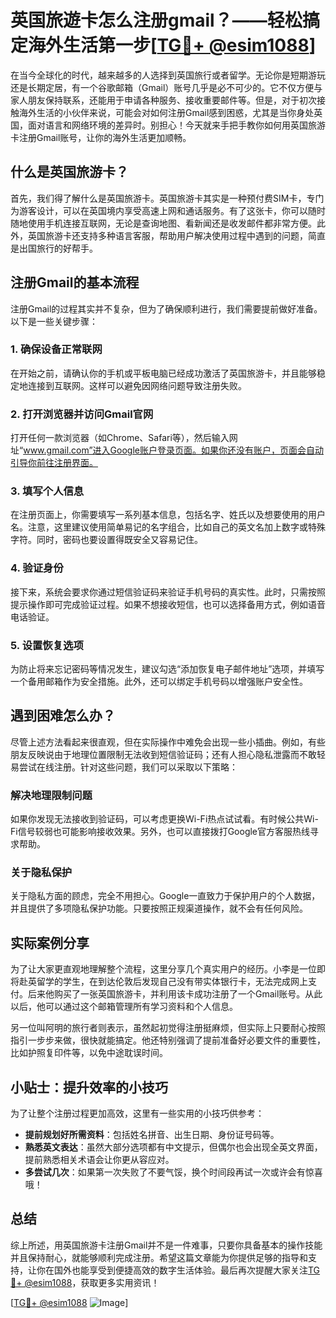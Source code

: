 # 英国旅遊卡怎么注册gmail？——轻松搞定海外生活第一步[[TG💪+ @esim1088](https://t.me/s/esim1088)]

在当今全球化的时代，越来越多的人选择到英国旅行或者留学。无论你是短期游玩还是长期定居，有一个谷歌邮箱（Gmail）账号几乎是必不可少的。它不仅方便与家人朋友保持联系，还能用于申请各种服务、接收重要邮件等。但是，对于初次接触海外生活的小伙伴来说，可能会对如何注册Gmail感到困惑，尤其是当你身处英国，面对语言和网络环境的差异时。别担心！今天就来手把手教你如何用英国旅游卡注册Gmail账号，让你的海外生活更加顺畅。

## 什么是英国旅游卡？

首先，我们得了解什么是英国旅游卡。英国旅游卡其实是一种预付费SIM卡，专门为游客设计，可以在英国境内享受高速上网和通话服务。有了这张卡，你可以随时随地使用手机连接互联网，无论是查询地图、看新闻还是收发邮件都非常方便。此外，英国旅游卡还支持多种语言客服，帮助用户解决使用过程中遇到的问题，简直是出国旅行的好帮手。

## 注册Gmail的基本流程

注册Gmail的过程其实并不复杂，但为了确保顺利进行，我们需要提前做好准备。以下是一些关键步骤：

### 1. 确保设备正常联网

在开始之前，请确认你的手机或平板电脑已经成功激活了英国旅游卡，并且能够稳定地连接到互联网。这样可以避免因网络问题导致注册失败。

### 2. 打开浏览器并访问Gmail官网

打开任何一款浏览器（如Chrome、Safari等），然后输入网址“www.gmail.com”进入Google账户登录页面。如果你还没有账户，页面会自动引导你前往注册界面。

### 3. 填写个人信息

在注册页面上，你需要填写一系列基本信息，包括名字、姓氏以及想要使用的用户名。注意，这里建议使用简单易记的名字组合，比如自己的英文名加上数字或特殊字符。同时，密码也要设置得既安全又容易记住。

### 4. 验证身份

接下来，系统会要求你通过短信验证码来验证手机号码的真实性。此时，只需按照提示操作即可完成验证过程。如果不想接收短信，也可以选择备用方式，例如语音电话验证。

### 5. 设置恢复选项

为防止将来忘记密码等情况发生，建议勾选“添加恢复电子邮件地址”选项，并填写一个备用邮箱作为安全措施。此外，还可以绑定手机号码以增强账户安全性。

## 遇到困难怎么办？

尽管上述方法看起来很直观，但在实际操作中难免会出现一些小插曲。例如，有些朋友反映说由于地理位置限制无法收到短信验证码；还有人担心隐私泄露而不敢轻易尝试在线注册。针对这些问题，我们可以采取以下策略：

### 解决地理限制问题

如果你发现无法接收到验证码，可以考虑更换Wi-Fi热点试试看。有时候公共Wi-Fi信号较弱也可能影响接收效果。另外，也可以直接拨打Google官方客服热线寻求帮助。

### 关于隐私保护

关于隐私方面的顾虑，完全不用担心。Google一直致力于保护用户的个人数据，并且提供了多项隐私保护功能。只要按照正规渠道操作，就不会有任何风险。

## 实际案例分享

为了让大家更直观地理解整个流程，这里分享几个真实用户的经历。小李是一位即将赴英留学的学生，在到达伦敦后发现自己没有带实体银行卡，无法完成网上支付。后来他购买了一张英国旅游卡，并利用该卡成功注册了一个Gmail账号。从此以后，他可以通过这个邮箱管理所有学习资料和个人信息。

另一位叫阿明的旅行者则表示，虽然起初觉得注册挺麻烦，但实际上只要耐心按照指引一步步来做，很快就能搞定。他还特别强调了提前准备好必要文件的重要性，比如护照复印件等，以免中途耽误时间。

## 小贴士：提升效率的小技巧

为了让整个注册过程更加高效，这里有一些实用的小技巧供参考：

- **提前规划好所需资料**：包括姓名拼音、出生日期、身份证号码等。
- **熟悉英文表达**：虽然大部分选项都有中文提示，但偶尔也会出现全英文界面，提前熟悉相关术语会让你更从容应对。
- **多尝试几次**：如果第一次失败了不要气馁，换个时间段再试一次或许会有惊喜哦！

## 总结

综上所述，用英国旅游卡注册Gmail并不是一件难事，只要你具备基本的操作技能并且保持耐心，就能够顺利完成注册。希望这篇文章能为你提供足够的指导和支持，让你在国外也能享受到便捷高效的数字生活体验。最后再次提醒大家关注[TG💪+ @esim1088](https://t.me/s/esim1088)，获取更多实用资讯！

[[TG💪+ @esim1088](https://t.me/s/esim1088) ![Image](https://i.postimg.cc/4NQfJmqS/Snipaste-2025-05-13-00-14-12.png)]